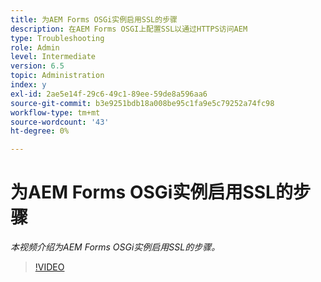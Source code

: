 ```yaml
---
title: 为AEM Forms OSGi实例启用SSL的步骤
description: 在AEM Forms OSGI上配置SSL以通过HTTPS访问AEM
type: Troubleshooting
role: Admin
level: Intermediate
version: 6.5
topic: Administration
index: y
exl-id: 2ae5e14f-29c6-49c1-89ee-59de8a596aa6
source-git-commit: b3e9251bdb18a008be95c1fa9e5c79252a74fc98
workflow-type: tm+mt
source-wordcount: '43'
ht-degree: 0%

---
```


# 为AEM Forms OSGi实例启用SSL的步骤

*本视频介绍为AEM Forms OSGi实例启用SSL的步骤。*

>[!VIDEO](https://video.tv.adobe.com/v/335524?quality=12&learn=on)
